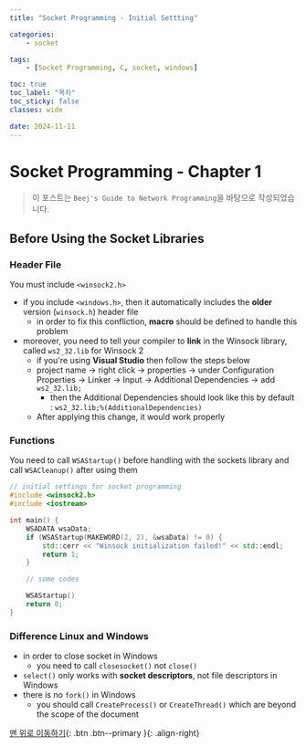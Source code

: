 ```yaml
---
title: "Socket Programming - Initial Settting"

categories:
    - socket

tags:
    - [Socket Programming, C, socket, windows]

toc: true
toc_label: "목차"
toc_sticky: false
classes: wide

date: 2024-11-11
---
```


# Socket Programming - Chapter 1

> 이 포스트는 `Beej's Guide to Network Programming`을 바탕으로 작성되었습니다.

## Before Using the Socket Libraries

### Header File
You must include `<winsock2.h>`
- if you include `<windows.h>`, then it automatically includes the **older** version (`winsock.h`) header file
    * in order to fix this confliction, **macro** should be defined to handle this problem
- moreover, you need to tell your compiler to **link** in the Winsock library, called `ws2_32.lib` for Winsock 2
    * if you're using **Visual Studio** then follow the steps below
    * project name -> right click -> properties -> under Configuration Properties -> Linker -> Input -> Additional Dependencies -> add `ws2_32.lib;`
        + then the Additional Dependencies should look like this by default : `ws2_32.lib;%(AdditionalDependencies)`
    * After applying this change, it would work properly

### Functions
You need to call `WSAStartup()` before handling with the sockets library and call `WSACleanup()` after using them
```c++
// initial settings for socket programming
#include <winsock2.h>
#include <iostream>

int main() {
    WSADATA wsaData;
    if (WSAStartup(MAKEWORD(2, 2), &wsaData) != 0) {
        std::cerr << "Winsock initialization failed!" << std::endl;
        return 1;
    }

    // some codes

    WSAStartup()
    return 0;
}
```

### Difference Linux and Windows
- in order to close socket in Windows
    * you need to call `closesocket()` not `close()`
- `select()` only works with **socket descriptors**, not file descriptors in Windows
- there is no `fork()` in Windows
    * you should call `CreateProcess()` or `CreateThread()` which are beyond the scope of the document



[맨 위로 이동하기](#){: .btn .btn--primary }{: .align-right}